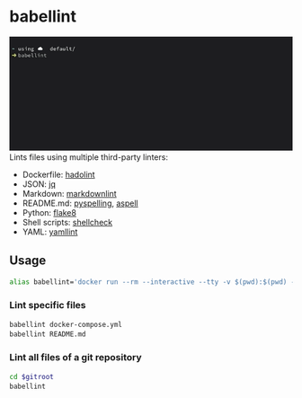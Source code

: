 # babellint

![babellint working through all files of a git repository](babellint.gif)
Lints files using multiple third-party linters:

- Dockerfile: [hadolint](https://github.com/hadolint/hadolint/)
- JSON: [jq](https://github.com/stedolan/jq/)
- Markdown: [markdownlint](https://github.com/markdownlint/markdownlint)
- README.md: [pyspelling](https://github.com/facelessuser/pyspelling/), [aspell](https://github.com/GNUAspell/aspell)
- Python: [flake8](https://github.com/PyCQA/flake8)
- Shell scripts: [shellcheck](https://github.com/koalaman/shellcheck)
- YAML: [yamllint](https://github.com/adrienverge/yamllint)

## Usage

```sh
alias babellint='docker run --rm --interactive --tty -v $(pwd):$(pwd) -w $(pwd) heussd/babellint:latest'
```

### Lint specific files

```sh
babellint docker-compose.yml
babellint README.md
```

### Lint all files of a git repository

```sh
cd $gitroot
babellint
```
